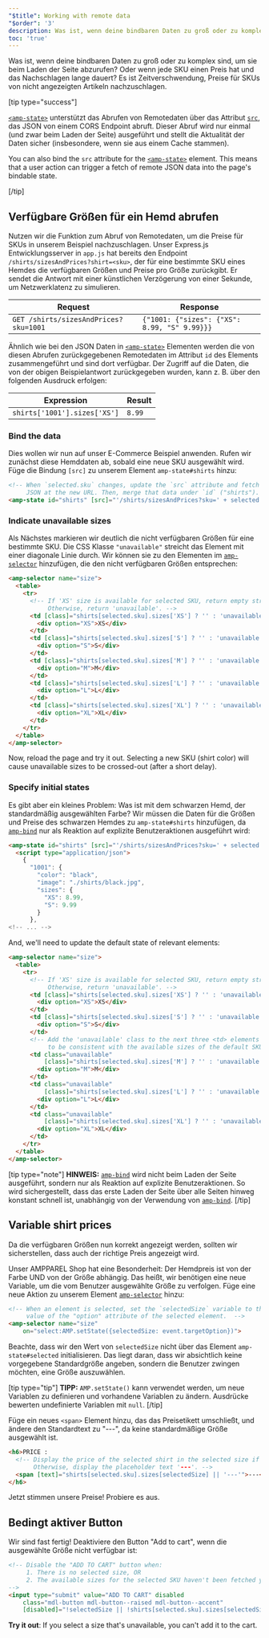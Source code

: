 ```yaml
---
"$title": Working with remote data
"$order": '3'
description: Was ist, wenn deine bindbaren Daten zu groß oder zu komplex sind, um sie beim Laden der Seite abzurufen? Oder wenn jede SKU einen Preis hat …
toc: 'true'
---
```


Was ist, wenn deine bindbaren Daten zu groß oder zu komplex sind, um sie beim Laden der Seite abzurufen? Oder wenn jede SKU einen Preis hat und das Nachschlagen lange dauert? Es ist Zeitverschwendung, Preise für SKUs von nicht angezeigten Artikeln nachzuschlagen.

[tip type="success"]

[`<amp-state>`](../../../../documentation/components/reference/amp-bind.md#state) unterstützt das Abrufen von Remotedaten über das Attribut [`src`](../../../../documentation/components/reference/amp-bind.md#attributes), das JSON von einem CORS Endpoint abruft. Dieser Abruf wird nur einmal (und zwar beim Laden der Seite) ausgeführt und stellt die Aktualität der Daten sicher (insbesondere, wenn sie aus einem Cache stammen).

You can also bind the `src` attribute for the [`<amp-state>`](../../../../documentation/components/reference/amp-bind.md#state) element. This means that a user action can trigger a fetch of remote JSON data into the page's bindable state.

[/tip]

## Verfügbare Größen für ein Hemd abrufen

Nutzen wir die Funktion zum Abruf von Remotedaten, um die Preise für SKUs in unserem Beispiel nachzuschlagen. Unser Express.js Entwicklungsserver in `app.js` hat bereits den Endpoint `/shirts/sizesAndPrices?shirt=<sku>`, der für eine bestimmte SKU eines Hemdes die verfügbaren Größen und Preise pro Größe zurückgibt. Er sendet die Antwort mit einer künstlichen Verzögerung von einer Sekunde, um Netzwerklatenz zu simulieren.

Request | Response
--- | ---
`GET /shirts/sizesAndPrices?sku=1001` | `{"1001: {"sizes": {"XS": 8.99, "S" 9.99}}}`

Ähnlich wie bei den JSON Daten in [`<amp-state>`](../../../../documentation/components/reference/amp-bind.md#state) Elementen werden die von diesen Abrufen zurückgegebenen Remotedaten im Attribut `id` des Elements zusammengeführt und sind dort verfügbar. Der Zugriff auf die Daten, die von der obigen Beispielantwort zurückgegeben wurden, kann z. B. über den folgenden Ausdruck erfolgen:

Expression | Result
--- | ---
`shirts['1001'].sizes['XS']` | `8.99`

### Bind the data

Dies wollen wir nun auf unser E-Commerce Beispiel anwenden. Rufen wir zunächst diese Hemddaten ab, sobald eine neue SKU ausgewählt wird. Füge die Bindung `[src]` zu unserem Element `amp-state#shirts` hinzu:

```html
<!-- When `selected.sku` changes, update the `src` attribute and fetch
     JSON at the new URL. Then, merge that data under `id` ("shirts"). -->
<amp-state id="shirts" [src]="'/shirts/sizesAndPrices?sku=' + selected.sku">
```

### Indicate unavailable sizes

Als Nächstes markieren wir deutlich die nicht verfügbaren Größen für eine bestimmte SKU. Die CSS Klasse `"unavailable"` streicht das Element mit einer diagonale Linie durch. Wir können sie zu den Elementen im [`amp-selector`](../../../../documentation/components/reference/amp-selector.md) hinzufügen, die den nicht verfügbaren Größen entsprechen:

```html
<amp-selector name="size">
  <table>
    <tr>
      <!-- If 'XS' size is available for selected SKU, return empty string.
           Otherwise, return 'unavailable'. -->
      <td [class]="shirts[selected.sku].sizes['XS'] ? '' : 'unavailable'">
        <div option="XS">XS</div>
      </td>
      <td [class]="shirts[selected.sku].sizes['S'] ? '' : 'unavailable'">
        <div option="S">S</div>
      </td>
      <td [class]="shirts[selected.sku].sizes['M'] ? '' : 'unavailable'">
        <div option="M">M</div>
      </td>
      <td [class]="shirts[selected.sku].sizes['L'] ? '' : 'unavailable'">
        <div option="L">L</div>
      </td>
      <td [class]="shirts[selected.sku].sizes['XL'] ? '' : 'unavailable'">
        <div option="XL">XL</div>
      </td>
    </tr>
  </table>
</amp-selector>
```

Now, reload the page and try it out. Selecting a new SKU (shirt color) will cause unavailable sizes to be crossed-out (after a short delay).

### Specify initial states

Es gibt aber ein kleines Problem: Was ist mit dem schwarzen Hemd, der standardmäßig ausgewählten Farbe? Wir müssen die Daten für die Größen und Preise des schwarzen Hemdes zu `amp-state#shirts` hinzufügen, da [`amp-bind`](../../../../documentation/components/reference/amp-bind.md) nur als Reaktion auf explizite Benutzeraktionen ausgeführt wird:

```html
<amp-state id="shirts" [src]="'/shirts/sizesAndPrices?sku=' + selected.sku">
  <script type="application/json">
    {
      "1001": {
        "color": "black",
        "image": "./shirts/black.jpg",
        "sizes": {
          "XS": 8.99,
          "S": 9.99
        }
      },
<!-- ... -->
```

And, we'll need to update the default state of relevant elements:

```html
<amp-selector name="size">
  <table>
    <tr>
      <!-- If 'XS' size is available for selected SKU, return empty string.
           Otherwise, return 'unavailable'. -->
      <td [class]="shirts[selected.sku].sizes['XS'] ? '' : 'unavailable'">
        <div option="XS">XS</div>
      </td>
      <td [class]="shirts[selected.sku].sizes['S'] ? '' : 'unavailable'">
        <div option="S">S</div>
      </td>
      <!-- Add the 'unavailable' class to the next three <td> elements
           to be consistent with the available sizes of the default SKU. -->
      <td class="unavailable"
          [class]="shirts[selected.sku].sizes['M'] ? '' : 'unavailable'">
        <div option="M">M</div>
      </td>
      <td class="unavailable"
          [class]="shirts[selected.sku].sizes['L'] ? '' : 'unavailable'">
        <div option="L">L</div>
      </td>
      <td class="unavailable"
          [class]="shirts[selected.sku].sizes['XL'] ? '' : 'unavailable'">
        <div option="XL">XL</div>
      </td>
    </tr>
  </table>
</amp-selector>
```

[tip type="note"] **HINWEIS:**  [`amp-bind`](../../../../documentation/components/reference/amp-bind.md) wird nicht beim Laden der Seite ausgeführt, sondern nur als Reaktion auf explizite Benutzeraktionen. So wird sichergestellt, dass das erste Laden der Seite über alle Seiten hinweg konstant schnell ist, unabhängig von der Verwendung von [`amp-bind`](../../../../documentation/components/reference/amp-bind.md). [/tip]

## Variable shirt prices

Da die verfügbaren Größen nun korrekt angezeigt werden, sollten wir sicherstellen, dass auch der richtige Preis angezeigt wird.

Unser AMPPAREL Shop hat eine Besonderheit: Der Hemdpreis ist von der Farbe UND von der Größe abhängig. Das heißt, wir benötigen eine neue Variable, um die vom Benutzer ausgewählte Größe zu verfolgen. Füge eine neue Aktion zu unserem Element [`amp-selector`](../../../../documentation/components/reference/amp-selector.md) hinzu:

```html
<!-- When an element is selected, set the `selectedSize` variable to the
     value of the "option" attribute of the selected element.  -->
<amp-selector name="size"
    on="select:AMP.setState({selectedSize: event.targetOption})">
```

Beachte, dass wir den Wert von `selectedSize` nicht über das Element `amp-state#selected` initialisieren. Das liegt daran, dass wir absichtlich keine vorgegebene Standardgröße angeben, sondern die Benutzer zwingen möchten, eine Größe auszuwählen.

[tip type="tip"] **TIPP:** `AMP.setState()` kann verwendet werden, um neue Variablen zu definieren und vorhandene Variablen zu ändern. Ausdrücke bewerten undefinierte Variablen mit `null`. [/tip]

Füge ein neues `<span>` Element hinzu, das das Preisetikett umschließt, und ändere den Standardtext zu "---", da keine standardmäßige Größe ausgewählt ist.

```html
<h6>PRICE :
  <!-- Display the price of the selected shirt in the selected size if available.
       Otherwise, display the placeholder text '---'. -->
  <span [text]="shirts[selected.sku].sizes[selectedSize] || '---'">---</span>
</h6>
```

Jetzt stimmen unsere Preise! Probiere es aus.

## Bedingt aktiver Button

Wir sind fast fertig! Deaktiviere den Button "Add to cart", wenn die ausgewählte Größe nicht verfügbar ist:

```html
<!-- Disable the "ADD TO CART" button when:
     1. There is no selected size, OR
     2. The available sizes for the selected SKU haven't been fetched yet
-->
<input type="submit" value="ADD TO CART" disabled
    class="mdl-button mdl-button--raised mdl-button--accent"
    [disabled]="!selectedSize || !shirts[selected.sku].sizes[selectedSize]">
```

**Try it out**:  If you select a size that's unavailable, you can't add it to the cart.
